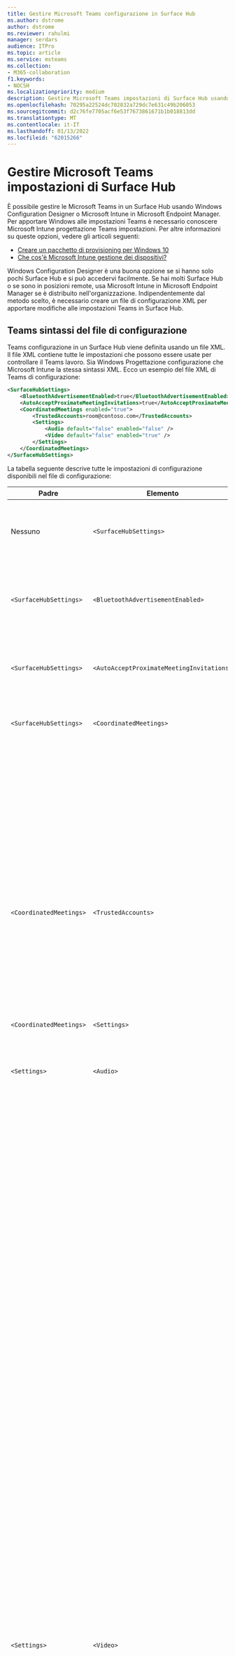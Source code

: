 ```yaml
---
title: Gestire Microsoft Teams configurazione in Surface Hub
ms.author: dstrome
author: dstrome
ms.reviewer: rahulmi
manager: serdars
audience: ITPro
ms.topic: article
ms.service: msteams
ms.collection:
- M365-collaboration
f1.keywords:
- NOCSH
ms.localizationpriority: medium
description: Gestire Microsoft Teams impostazioni di Surface Hub usando Microsoft Intune e Windows Configuration Designer
ms.openlocfilehash: 70295a22524dc702832a729dc7e631c49b206053
ms.sourcegitcommit: d2c76fe7705acf6e53f7673861671b1b018813dd
ms.translationtype: MT
ms.contentlocale: it-IT
ms.lasthandoff: 01/13/2022
ms.locfileid: "62015266"
---
```

# <a name="manage-microsoft-teams-settings-on-surface-hub"></a>Gestire Microsoft Teams impostazioni di Surface Hub

È possibile gestire le Microsoft Teams in un Surface Hub usando Windows Configuration Designer o Microsoft Intune in Microsoft Endpoint Manager. Per apportare Windows alle impostazioni Teams è necessario conoscere Microsoft Intune progettazione Teams impostazioni. Per altre informazioni su queste opzioni, vedere gli articoli seguenti:

- [Creare un pacchetto di provisioning per Windows 10](/windows/configuration/provisioning-packages/provisioning-create-package)
- [Che cos'è Microsoft Intune gestione dei dispositivi?](/mem/intune/remote-actions/device-management)

Windows Configuration Designer è una buona opzione se si hanno solo pochi Surface Hub e si può accedervi facilmente. Se hai molti Surface Hub o se sono in posizioni remote, usa Microsoft Intune in Microsoft Endpoint Manager se è distribuito nell'organizzazione. Indipendentemente dal metodo scelto, è necessario creare un file di configurazione XML per apportare modifiche alle impostazioni Teams in Surface Hub.

## <a name="teams-configuration-file-syntax"></a>Teams sintassi del file di configurazione

Teams configurazione in un Surface Hub viene definita usando un file XML. Il file XML contiene tutte le impostazioni che possono essere usate per controllare il Teams lavoro. Sia Windows Progettazione configurazione che Microsoft Intune la stessa sintassi XML. Ecco un esempio del file XML di Teams di configurazione:

```xml
<SurfaceHubSettings>
    <BluetoothAdvertisementEnabled>true</BluetoothAdvertisementEnabled>
    <AutoAcceptProximateMeetingInvitations>true</AutoAcceptProximateMeetingInvitations>
    <CoordinatedMeetings enabled="true"> 
        <TrustedAccounts>room@contoso.com</TrustedAccounts>
        <Settings> 
            <Audio default="false" enabled="false" />
            <Video default="false" enabled="true" /> 
        </Settings> 
    </CoordinatedMeetings>
</SurfaceHubSettings>
```

La tabella seguente descrive tutte le impostazioni di configurazione disponibili nel file di configurazione:

| Padre                  | Elemento                                   | Attributo | Descrizione                                                                                                                                                                                                                                                                                                                                                                                                                                                                                                          |
|-------------------------|-------------------------------------------|-----------|----------------------------------------------------------------------------------------------------------------------------------------------------------------------------------------------------------------------------------------------------------------------------------------------------------------------------------------------------------------------------------------------------------------------------------------------------------------------------------------------------------------------|
| Nessuno                    | `<SurfaceHubSettings>`                    |           | Contiene tutti gli elementi di configurazione Teams configurazione in un Surface Hub.                                                                                                                                                                                                                                                                                                                                                                                                                                        |
| `<SurfaceHubSettings>`  | `<BluetoothAdvertisementEnabled>`         |           | Determina se Surface Hub annuncia che è disponibile per Bluetooth connessioni.<br>Valori accettati: `true` , `false`                                                                                                                                                                                                                                                                                                                                                                                         |
| `<SurfaceHubSettings>`  | `<AutoAcceptProximateMeetingInvitations>` |           | Determina se Teams accetta automaticamente riunioni basate sulla prossimità.<br>Valori accettati: `true` , `false`                                                                                                                                                                                                                                                                                                                                                                                                     |
| `<SurfaceHubSettings>`  | `<CoordinatedMeetings>`                   |           | Contiene tutti gli elementi di configurazione per le riunioni coordinate.                                                                                                                                                                                                                                                                                                                                                                                                                                                        |
|                         |                                           | `enabled` | Determina se Teams è configurato per partecipare a riunioni coordinate con altri dispositivi.<br>Valori accettati: `true` , `false`                                                                                                                                                                                                                                                                                                                                                                                |
| `<CoordinatedMeetings>` | `<TrustedAccounts>`                       |           | Si tratta di un elenco separato da virgole di UPN per ogni dispositivo sala Teams o Surface Hub da cui il dispositivo deve accettare le convocazioni di partecipazione alle riunioni o a cui devono essere inviate le convocazioni di partecipazione alla riunione.<br>Valori accettati: stringa                                                                                                                                                                                                                                                                                                                         |
| `<CoordinatedMeetings>` | `<Settings>`                              |           | Contiene gli elementi di configurazione audio e video per le riunioni coordinate                                                                                                                                                                                                                                                                                                                                                                                                                               |
| `<Settings>`            | `<Audio>`                                 |           | Controlla la configurazione audio Teams in un Surface Hub.                                                                                                                                                                                                                                                                                                                                                                                                                                                             |
|                         |                                           | `default` | Determina il dispositivo in cui il microfono sarà attivo all'avvio di una riunione. Questo campo può essere impostato su un solo dispositivo (in genere un dispositivo Teams Rooms), mentre il resto dei dispositivi deve avere questo campo impostato su per evitare l'eco audio e `true` `false` il feedback.<br>Valori accettati: `true` , `false`                                                                                                                                                                                                           |
|                         |                                           | `enabled` | Determina se i partecipanti a una riunione possono attivare o disattivare il microfono. Nei dispositivi in cui **è impostata** l'impostazione predefinita Audio questa impostazione deve essere impostata su in modo che i partecipanti non possano attivare accidentalmente un microfono e causare eco `false` audio o `false` feedback.<p>Se **l'opzione Audio** predefinita è impostata su , questa impostazione viene ignorata e i partecipanti possono disattivare o `true` riattivare l'audio del microfono.<br>Valori accettati: `true` , `false`                                                                               |
| `<Settings>`            | `<Video>`                                 |           | Controlla la configurazione video Teams in un Surface Hub.                                                                                                                                                                                                                                                                                                                                                                                                                                                             |
|                         |                                           | `default` | Determina il dispositivo in cui la fotocamera sarà attiva all'avvio di una riunione. Per un'esperienza ottimale, è consigliabile impostare su solo il Teams Rooms mentre tutti gli altri `true` dispositivi sono impostati su `false` .<br>Valori accettati: `true` , `false`                                                                                                                                                                                                                                                                  |
|                         |                                           | `enabled` | Determina se i partecipanti a una riunione possono attivare o disattivare la fotocamera. È possibile impostare questa opzione su qualsiasi altro dispositivo nell'evento in cui i partecipanti vogliono condividere prospettive video diverse, ad esempio se un partecipante usa la lavagna Surface Hub `true` video. Se non si vuole che i partecipanti accendono o spegnino una fotocamera in un dispositivo, impostare questa opzione su `false` .<p> Se **l'impostazione predefinita** video è impostata su , questa impostazione viene ignorata e i partecipanti possono attivare o disattivare `true` la fotocamera.<br>Valori accettati: `true` , `false` |

## <a name="apply-teams-settings-to-surface-hub"></a>Applicare Teams impostazioni di Surface Hub

Applicare o aggiornare le Teams di configurazione Surface Hub usando Windows Configuration Designer o Microsoft Intune in Microsoft Endpoint Manager.

### <a name="use-windows-configuration-designer"></a>Usare Windows Progettazione configurazione

È possibile usare Windows Configuration Designer per creare un pacchetto di provisioning che è possibile usare per applicare Teams impostazioni ai Surface Hub. Incollare il file XML creato in precedenza in Progettazione Windows configurazione per creare il pacchetto di provisioning.

> [!IMPORTANT]
> Se hai già applicato la configurazione Teams al tuo Surface Hub usando un pacchetto di provisioning e vuoi cambiarla, devi prima rimuovere il pacchetto di provisioning esistente. Per altre informazioni, vedere [Rimuovere un pacchetto di provisioning creato da Windows Configuration Designer.](#remove-a-provisioning-package-created-by-windows-configuration-designer)

Eseguire le operazioni seguenti per creare il pacchetto di provisioning in Progettazione Windows configurazione:

1. Installare Windows Configuration Designer da Windows Store nel computer locale e aprirlo
2. Selezionare **Provisioning Surface Hub dispositivi e** quindi passare **all'editor avanzato**
3. Nella schermata successiva espandere **WindowsTeamSettings**  >  **Teams** e selezionare **Configurazioni**
4. Nel campo accanto a **Configurazioni** nel riquadro centrale incollare la singola riga di XML creata in precedenza
5. Selezionare **Esporta**  >  **pacchetto di provisioning**
6. Specificare un nome per il pacchetto di provisioning in **Nome** e selezionare   >  **Avanti**
7. Specificare un percorso in cui salvare il pacchetto di provisioning e selezionare **Avanti**
8. Selezionare **Genera** per creare il pacchetto di provisioning e quindi **fine**

Infine, dopo aver creato il pacchetto di provisioning, eseguire le operazioni seguenti per applicare il pacchetto di provisioning al Surface Hub:

1. Salvare il pacchetto di provisioning creato in precedenza in un'unità USB
2. Inserire l'unità USB nel Surface Hub
3. Nel Surface Hub aprire il menu Start, selezionare Tutte le **app** e quindi selezionare **Impostazioni**
4. Specificare il nome utente e la password dell'amministratore e quindi selezionare **Sì**
5. Passare a **Surface Hub**, **Gestione dispositivi**, Aggiungere o rimuovere un pacchetto di **provisioning** e quindi aggiungere **un pacchetto**
6. In **Selezionare un pacchetto** selezionare **Aggiungi** accanto al pacchetto di provisioning e quindi riavviare il Surface Hub

### <a name="use-microsoft-intune"></a>Usare Microsoft Intune

Se i surface hub sono gestiti con Microsoft Intune in Microsoft Endpoint Management, puoi usarlo per applicare le impostazioni Teams ai tuoi Surface Hub. Si creerà un nuovo profilo di configurazione e quindi incollare al suo interno il file XML creato in precedenza.

> [!IMPORTANT]
> I Surface Hub devono essere in un gruppo di dispositivi in modo che il Microsoft Intune possa identificare i dispositivi a cui applicare il profilo di configurazione. Per informazioni su come creare un gruppo di dispositivi, vedere [Aggiungere gruppi per organizzare utenti e dispositivi.](/mem/intune/fundamentals/groups-add)

Eseguire le operazioni seguenti per creare un profilo di configurazione per applicare Teams impostazioni ai Surface Hub:

1. Accedi a Microsoft Endpoint Manager visitandohttps://endpoint.microsoft.com/
2. Passare a **Profili di**  >  **configurazione dispositivi** e selezionare Crea **profilo**
3. In **Piattaforma** selezionare Windows 10 **e versioni successive**
4. In **Profilo** selezionare **Personalizzato** e quindi fare clic su **Crea**
5. Nella scheda **Nozioni di** base, in **Nome,** specificare un nome descrittivo per il profilo di configurazione e selezionare **Avanti**
6. Nella scheda **Impostazioni di** configurazione selezionare **Aggiungi**
7. Nel riquadro **Aggiungi riga** eseguire le operazioni seguenti:
    1. Specificare un nome descrittivo e, facoltativamente, una descrizione dell'impostazione Teams che si sta aggiungendo
    2. In **OMA-URI** immettere `./Vendor/MSFT/SurfaceHub/InBoxApps/Teams/Configurations`
    3. In **Tipo di dati** selezionare Stringa **(file XML)**
    4. Aprire il browser dei file, selezionare il file XML creato in precedenza e **quindi apri**
8. Selezionare **Aggiungi** e quindi **Avanti**
9. Nella scheda **Attività verificare** che l'opzione Assegna a **sia** impostata su **Gruppi selezionati**
10. In **Gruppi selezionati** seleziona Seleziona gruppi da **includere** e scegli il gruppo che contiene i tuoi Surface Hub, quindi seleziona **Seleziona**
11. Selezionare **Avanti**, **Avanti**
12. Nella scheda **Revisione + crea** selezionare **Crea**

## <a name="remove-teams-settings-from-a-surface-hub"></a>Rimuovere Teams impostazioni da un Surface Hub

Rimuovere Teams di configurazione in Surface Hub usando Windows Configuration Designer o Microsoft Intune in Microsoft Endpoint Manager.

### <a name="remove-a-provisioning-package-created-by-windows-configuration-designer"></a>Rimuovere un pacchetto di provisioning creato da Windows Configuration Designer

Se sono state applicate Teams a un Surface Hub usando un pacchetto di provisioning creato da Windows Configuration Designer, usare la procedura seguente per rimuovere il pacchetto e le relative impostazioni:

1. Nel Surface Hub aprire il menu Start, selezionare Tutte le **app** e quindi selezionare **Impostazioni**
2. Specificare il nome utente e la password dell'amministratore e quindi selezionare **Sì**
3. Passare a **Surface Hub**, **Gestione dispositivi** e quindi aggiungere o rimuovere un pacchetto di **provisioning**
4. Accanto al pacchetto di provisioning da rimuovere, seleziona **Rimuovi**
5. Passare a **Surface Hub** e quindi **a Funzionalità & app**
6. Trovare **Microsoft Teams per Surface Hub** e quindi selezionare Opzioni **avanzate**
7. Seleziona **Reimposta** e quindi **reimposta di** nuovo
8. Riavviare il Surface Hub

### <a name="remove-settings-applied-by-microsoft-intune"></a>Rimuovere le impostazioni applicate da Microsoft Intune

Se sono state applicate Teams a un Surface Hub usando Microsoft Intune in Microsoft Endpoint Management, usare la procedura seguente per rimuovere il profilo di configurazione e le relative impostazioni:

1. Accedi a Microsoft Endpoint Manager visitandohttps://endpoint.microsoft.com/
2. Passare ai **profili di configurazione** dei  >  **dispositivi**
3. Selezionare il profilo di configurazione che contiene le impostazioni della riunione coordinata da rimuovere
4. Nella pagina dei dettagli del profilo di configurazione selezionare **Elimina** e quindi **OK**

Dopo aver rimosso il profilo di configurazione che conteneva le impostazioni riunione coordinata per il Surface Hub, usare la procedura seguente per reimpostare l'app Teams nel Surface Hub:

1. Nel Surface Hub aprire il menu Start, selezionare Tutte le **app** e quindi selezionare **Impostazioni**
2. Specificare il nome utente e la password dell'amministratore e quindi selezionare **Sì**
3. Passare a **Surface Hub** e quindi **a Funzionalità & app**
4. Trovare **Microsoft Teams per Surface Hub** e quindi selezionare Opzioni **avanzate**
5. Seleziona **Reimposta** e quindi **reimposta di** nuovo
6. Riavviare il Surface Hub

